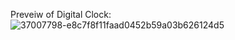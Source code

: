 Preveiw of Digital Clock:
![37007798-e8c7f8f11faad0452b59a03b626124d5](https://user-images.githubusercontent.com/88980866/218255533-bf643133-6cc4-48df-87ef-d4fba7d2874f.png)
